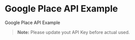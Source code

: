 # Google Place API Example
Google Place API Example

>**Note:** Please update yout API Key before actual used. 
